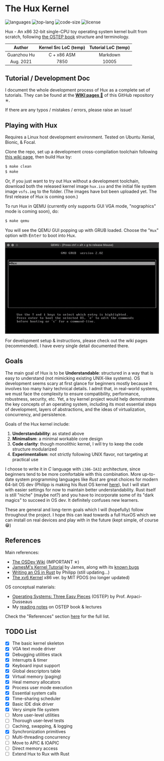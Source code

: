 # The Hux Kernel

![languages](https://img.shields.io/github/languages/count/josehu07/hux-kernel?color=green)
![top-lang](https://img.shields.io/github/languages/top/josehu07/hux-kernel?color=orange)
![code-size](https://img.shields.io/github/languages/code-size/josehu07/hux-kernel?color=lightgrey)
![license](https://img.shields.io/github/license/josehu07/hux-kernel)

Hux - An x86 32-bit single-CPU toy operating system kernel built from scratch, following [the OSTEP book](http://pages.cs.wisc.edu/~remzi/OSTEP/) structure and terminology.

|   Author    | Kernel Src LoC (temp)  | Tutorial LoC (temp) |
|   :---:     |         :---:          |       :---:         |
| Guanzhou Hu |      C + x86 ASM       |      Markdown       |
|  Aug. 2021  |         7850           |        10005        |


## Tutorial / Development Doc

I document the whole development process of Hux as a complete set of tutorials. They can be found at the [**WIKI pages 📝**](https://github.com/josehu07/hux-kernel/wiki) of this GitHub repository ✭.

If there are any typos / mistakes / errors, please raise an issue!


## Playing with Hux

Requires a Linux host development environment. Tested on Ubuntu Xenial, Bionic, & Focal.

Clone the repo, set up a development cross-compilation toolchain following [this wiki page](https://github.com/josehu07/hux-kernel/wiki/02.-The-Very-First-Skeleton), then build Hux by:

```bash
$ make clean
$ make
```

Or, if you just want to try out Hux without a development toolchain, download both the released kernel image `hux.iso` and the initial file system image `vsfs.img` to the folder. (The images have bot been uploaded yet. The first release of Hux is coming soon.)

To run Hux in QEMU (currently only supports GUI VGA mode, "nographics" mode is coming soon), do:

```bash
$ make qemu
```

You will see the QEMU GUI popping up with GRUB loaded. Choose the "`Hux`" option with <kbd>Enter</kbd> to boot into Hux.

<p align=center> <img src="README-demo.gif" width=720px align=center /> </p>

For development setup & instructions, please check out the wiki pages (recommended). I have every single detail documented there.


## Goals

The main goal of Hux is to be **Understandable**: structured in a way that is easy to understand (not mimicking existing UNIX-like systems). OS development seems scary at first glance for beginners mostly because it involves too many hairy technical details. I admit that, in real-world systems, we must face the complexity to ensure compatibility, performance, robustness, security, etc. Yet, a toy kernel project would help demonstrate the key concepts of an operating system, including its most essential steps of development, layers of abstractions, and the ideas of virtualization, concurrency, and persistence.

Goals of the Hux kernel include:

1. **Understandability**: as stated above
2. **Minimalism**: a minimal workable core design
3. **Code clarity**: though monolithic kernel, I will try to keep the code structure modularized
4. **Experimentalism**: not strictly following UNIX flavor, not targeting at practical use

I choose to write it in *C* language with `i386-IA32` architecture, since beginners tend to be more comfortable with this combination. More up-to-date system programming languages like *Rust* are great choices for modern 64-bit OS dev (Philipp is making his Rust OS kernel [here](https://os.phil-opp.com/)), but I will start with easier settings for now to maintain better understandability. Rust itself is still "niche" (maybe not?) and you have to incorporate some of its "dark magics" to succeed in OS dev. It definitely confuses new learners.

These are general and long-term goals which I will (hopefully) follow throughout the project. I hope this can lead towards a full HuxOS which we can install on real devices and play with in the future (kept simple, of course 😁)


## References

Main references:

- [The OSDev Wiki](https://wiki.osdev.org/) (IMPORTANT ✭)
- [JamesM's Kernel Tutorial](http://www.jamesmolloy.co.uk/tutorial_html/) by James, along with its [known bugs](https://wiki.osdev.org/James_Molloy's_Tutorial_Known_Bugs)
- [Writing an OS in Rust](https://os.phil-opp.com/) by Philipp (still updating...)
- [The xv6 Kernel](https://github.com/mit-pdos/xv6-public) x86 ver. by MIT PDOS (no longer updated)

OS conceptual materials:

- [Operating Systems: Three Easy Pieces](http://pages.cs.wisc.edu/~remzi/OSTEP/) (OSTEP) by Prof. Arpaci-Dusseaus
- My [reading notes](https://www.josehu.com/notes) on OSTEP book & lectures

Check the "References" section [here](https://github.com/josehu07/hux-kernel/wiki/01.-Prerequisite-Readings) for the full list.


## TODO List

- [x] The basic kernel skeleton
- [x] VGA text mode driver
- [x] Debugging utilities stack
- [x] Interrupts & timer
- [x] Keyboard input support
- [x] Global descriptors table
- [x] Virtual memory (paging)
- [x] Heal memory allocators
- [x] Process user mode execution
- [x] Essential system calls
- [x] Time-sharing scheduler
- [x] Basic IDE disk driver
- [x] Very simple file system
- [ ] More user-level utilities
- [ ] Thorough user-level tests
- [ ] Caching, swapping, & logging
- [x] Synchronization primitives
- [ ] Multi-threading concurrency
- [ ] Move to APIC & IOAPIC
- [ ] Direct memory access
- [ ] Extend Hux to Rux with Rust
